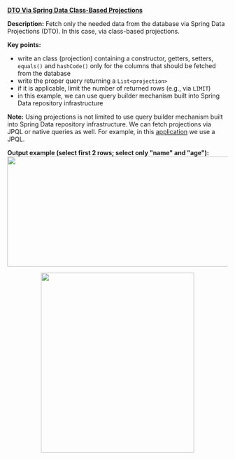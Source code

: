 **[DTO Via Spring Data Class-Based Projections](https://github.com/AnghelLeonard/Hibernate-SpringBoot/tree/master/HibernateSpringBootDtoViaClassBasedProjections)** 

**Description:** Fetch only the needed data from the database via Spring Data Projections (DTO). In this case, via class-based projections.

**Key points:**
- write an class (projection) containing a constructor, getters, setters, `equals()` and `hashCode()` only for the columns that should be fetched from the database
- write the proper query returning a `List<projection>`
- if it is applicable, limit the number of returned rows (e.g., via `LIMIT`) 
- in this example, we can use query builder mechanism built into Spring Data repository infrastructure
     
**Note:** Using projections is not limited to use query builder mechanism built into Spring Data repository infrastructure. We can fetch projections via JPQL or native queries as well. For example, in this [application](https://github.com/AnghelLeonard/Hibernate-SpringBoot/tree/master/HibernateSpringBootDtoViaProjectionsAndJpql) we use a JPQL.
     
**Output example (select first 2 rows; select only "name" and "age"):**
<a href="#"><img src="https://github.com/AnghelLeonard/Hibernate-SpringBoot/blob/master/HibernateSpringBootDtoViaProjections/DTOs%20via%20Spring%20projections.png" align="center" height="251" width="658" ></a>

<a href="https://leanpub.com/java-persistence-performance-illustrated-guide"><p align="center"><img src="https://github.com/AnghelLeonard/Hibernate-SpringBoot/blob/master/Java%20Persistence%20Performance%20Illustrated%20Guide.jpg" height="410" width="350"/></p></a>

